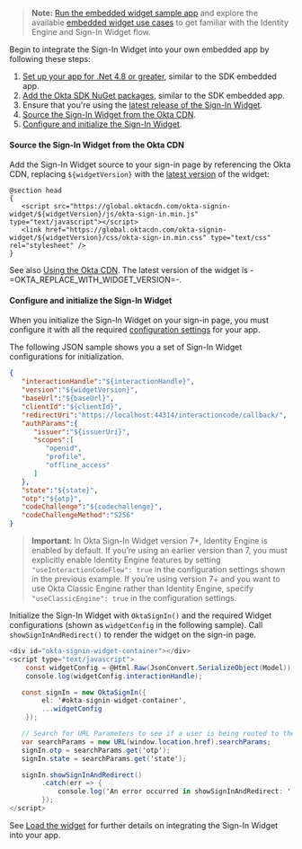 > **Note:** [Run the embedded widget sample app](/docs/guides/oie-embedded-common-run-samples/aspnet/main/#run-the-embedded-widget-sample-app) and explore the available [embedded widget use cases](/docs/guides/oie-embedded-widget-use-case-basic-sign-in/aspnet/main/) to get familiar with the Identity Engine and Sign-In Widget flow.

Begin to integrate the Sign-In Widget into your own embedded app by following these steps:

1. [Set up your app for .Net 4.8 or greater](#_1-set-up-your-app-for-net-4-8-or-greater), similar to the SDK embedded app.
1. [Add the Okta SDK NuGet packages](#_2-add-the-okta-sdk-nuget-packages), similar to the SDK embedded app.
1. Ensure that you're using the [latest release of the Sign-In Widget](https://github.com/okta/okta-signin-widget/releases/).
1. [Source the Sign-In Widget from the Okta CDN](#source-the-sign-in-widget-from-the-okta-cdn).
1. [Configure and initialize the Sign-In Widget](#configure-and-initialize-the-sign-in-widget).

#### Source the Sign-In Widget from the Okta CDN

Add the Sign-In Widget source to your sign-in page by referencing the Okta CDN, replacing `${widgetVersion}` with the [latest version](https://github.com/okta/okta-signin-widget/releases/) of the widget:

```razor
@section head
{
   <script src="https://global.oktacdn.com/okta-signin-widget/${widgetVersion}/js/okta-sign-in.min.js" type="text/javascript"></script>
   <link href="https://global.oktacdn.com/okta-signin-widget/${widgetVersion}/css/okta-sign-in.min.css" type="text/css" rel="stylesheet" />
}
```

See also [Using the Okta CDN](https://github.com/okta/okta-signin-widget#using-the-okta-cdn). The latest version of the widget is -=OKTA_REPLACE_WITH_WIDGET_VERSION=-.

#### Configure and initialize the Sign-In Widget

When you initialize the Sign-In Widget on your sign-in page, you must configure it with all the required [configuration settings](#configuration-settings) for your app.

The following JSON sample shows you a set of Sign-In Widget configurations for initialization.

```json
{
   "interactionHandle":"${interactionHandle}",
   "version":"${widgetVersion}",
   "baseUrl":"${baseUrl}",
   "clientId":"${clientId}",
   "redirectUri":"https://localhost:44314/interactioncode/callback/",
   "authParams":{
      "issuer":"${issuerUri}",
      "scopes":[
         "openid",
         "profile",
         "offline_access"
      ]
   },
   "state":"${state}",
   "otp":"${otp}",
   "codeChallenge":"${codechallenge}",
   "codeChallengeMethod":"S256"
}
```

> **Important**: In Okta Sign-In Widget version 7+, Identity Engine is enabled by default. If you’re using an earlier version than 7, you must explicitly enable Identity Engine features by setting `"useInteractionCodeFlow": true` in the configuration settings shown in the previous example. If you’re using version 7+ and you want to use Okta Classic Engine rather than Identity Engine, specify `"useClassicEngine": true` in the configuration settings.

Initialize the Sign-In Widget with `OktaSignIn()` and the required Widget configurations (shown as `widgetConfig` in the following sample). Call `showSignInAndRedirect()` to render the widget on the sign-in page.

```csharp
<div id="okta-signin-widget-container"></div>
<script type="text/javascript">
    const widgetConfig = @Html.Raw(JsonConvert.SerializeObject(Model));
    console.log(widgetConfig.interactionHandle);

   const signIn = new OktaSignIn({
        el: '#okta-signin-widget-container',
        ...widgetConfig
    });

   // Search for URL Parameters to see if a user is being routed to the application to recover password
   var searchParams = new URL(window.location.href).searchParams;
   signIn.otp = searchParams.get('otp');
   signIn.state = searchParams.get('state');

   signIn.showSignInAndRedirect()
        .catch(err => {
            console.log('An error occurred in showSignInAndRedirect: ', err);
        });
</script>
```

See [Load the widget](/docs/guides/oie-embedded-widget-use-case-load/aspnet/main) for further details on integrating the Sign-In Widget into your app.
